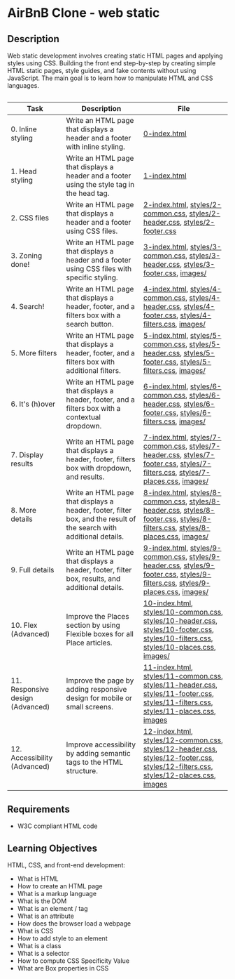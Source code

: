 # AirBnB Clone - web static

## Description

Web static development involves creating static HTML pages and applying styles using CSS. Building the front end step-by-step by creating simple HTML static pages, style guides, and fake contents without using JavaScript. The main goal is to learn how to manipulate HTML and CSS languages.

##
| Task | Description | File |
|------|-------------|------|
| 0. Inline styling | Write an HTML page that displays a header and a footer with inline styling. | [0-index.html](web_static/0-index.html) |
| 1. Head styling | Write an HTML page that displays a header and a footer using the style tag in the head tag. | [1-index.html](web_static/1-index.html) |
| 2. CSS files | Write an HTML page that displays a header and a footer using CSS files. | [2-index.html](web_static/2-index.html), [styles/2-common.css](web_static/styles/2-common.css), [styles/2-header.css](web_static/styles/2-header.css), [styles/2-footer.css](web_static/styles/2-footer.css) |
| 3. Zoning done! | Write an HTML page that displays a header and a footer using CSS files with specific styling. | [3-index.html](web_static/3-index.html), [styles/3-common.css](web_static/styles/3-common.css), [styles/3-header.css](web_static/styles/3-header.css), [styles/3-footer.css](web_static/styles/3-footer.css), [images/](web_static/images/) |
| 4. Search! | Write an HTML page that displays a header, footer, and a filters box with a search button. | [4-index.html](web_static/4-index.html), [styles/4-common.css](web_static/styles/4-common.css), [styles/4-header.css](web_static/styles/4-header.css), [styles/4-footer.css](web_static/styles/4-footer.css), [styles/4-filters.css](web_static/styles/4-filters.css), [images/](web_static/images/) |
| 5. More filters | Write an HTML page that displays a header, footer, and a filters box with additional filters. | [5-index.html](web_static/5-index.html), [styles/5-common.css](web_static/styles/5-common.css), [styles/5-header.css](web_static/styles/5-header.css), [styles/5-footer.css](web_static/styles/5-footer.css), [styles/5-filters.css](web_static/styles/5-filters.css), [images/](web_static/images/) |
| 6. It's (h)over | Write an HTML page that displays a header, footer, and a filters box with a contextual dropdown. | [6-index.html](web_static/6-index.html), [styles/6-common.css](web_static/styles/6-common.css), [styles/6-header.css](web_static/styles/6-header.css), [styles/6-footer.css](web_static/styles/6-footer.css), [styles/6-filters.css](web_static/styles/6-filters.css), [images/](web_static/images/) |
| 7. Display results | Write an HTML page that displays a header, footer, filters box with dropdown, and results. | [7-index.html](web_static/7-index.html), [styles/7-common.css](web_static/styles/7-common.css), [styles/7-header.css](web_static/styles/7-header.css), [styles/7-footer.css](web_static/styles/7-footer.css), [styles/7-filters.css](web_static/styles/7-filters.css), [styles/7-places.css](web_static/styles/7-places.css), [images/](web_static/images/) |
| 8. More details | Write an HTML page that displays a header, footer, filter box, and the result of the search with additional details. | [8-index.html](web_static/8-index.html), [styles/8-common.css](web_static/styles/8-common.css), [styles/8-header.css](web_static/styles/8-header.css), [styles/8-footer.css](web_static/styles/8-footer.css), [styles/8-filters.css](web_static/styles/8-filters.css), [styles/8-places.css](web_static/styles/8-places.css), [images/](web_static/images/) |
| 9. Full details | Write an HTML page that displays a header, footer, filter box, results, and additional details. | [9-index.html](web_static/9-index.html), [styles/9-common.css](web_static/styles/9-common.css), [styles/9-header.css](web_static/styles/9-header.css), [styles/9-footer.css](web_static/styles/9-footer.css), [styles/9-filters.css](web_static/styles/9-filters.css), [styles/9-places.css](web_static/styles/9-places.css), [images/](web_static/images/) |
| 10. Flex (Advanced) | Improve the Places section by using Flexible boxes for all Place articles. | [10-index.html](web_static/10-index.html), [styles/10-common.css](web_static/styles/10-common.css), [styles/10-header.css](web_static/styles/10-header.css), [styles/10-footer.css](web_static/styles/10-footer.css), [styles/10-filters.css](web_static/styles/10-filters.css), [styles/10-places.css](web_static/styles/10-places.css), [images/](web_static/images/) |
| 11. Responsive design (Advanced) | Improve the page by adding responsive design for mobile or small screens. | [11-index.html](web_static/11-index.html), [styles/11-common.css](web_static/styles/11-common.css), [styles/11-header.css](web_static/styles/11-header.css), [styles/11-footer.css](web_static/styles/11-footer.css), [styles/11-filters.css](web_static/styles/11-filters.css), [styles/11-places.css](web_static/styles/11-places.css), [images](web_static/images/) |
| 12. Accessibility (Advanced) | Improve accessibility by adding semantic tags to the HTML structure. |  [12-index.html](web_static/12-index.html), [styles/12-common.css](web_static/styles/12-common.css), [styles/12-header.css](web_static/styles/12-header.css), [styles/12-footer.css](web_static/styles/12-footer.css), [styles/12-filters.css](web_static/styles/12-filters.css), [styles/12-places.css](web_static/styles/12-places.css), [images](web_static/images/) |

## Requirements
- W3C compliant HTML code

## Learning Objectives

HTML, CSS, and front-end development:
- What is HTML
- How to create an HTML page
- What is a markup language
- What is the DOM
- What is an element / tag
- What is an attribute
- How does the browser load a webpage
- What is CSS
- How to add style to an element
- What is a class
- What is a selector
- How to compute CSS Specificity Value
- What are Box properties in CSS
